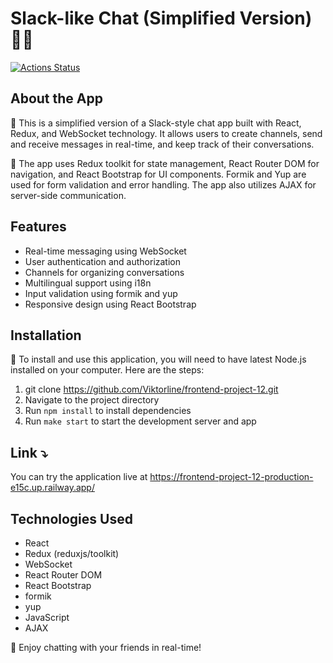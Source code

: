 # Slack-like Chat (Simplified Version) 👥💬

[![Actions Status](https://github.com/Viktorline/frontend-project-12/workflows/hexlet-check/badge.svg)](https://github.com/Viktorline/frontend-project-12/actions)

## About the App

📝 This is a simplified version of a Slack-style chat app built with React, Redux, and WebSocket technology. It allows users to create channels, send and receive messages in real-time, and keep track of their conversations.

🚀 The app uses Redux toolkit for state management, React Router DOM for navigation, and React Bootstrap for UI components. Formik and Yup are used for form validation and error handling. The app also utilizes AJAX for server-side communication.

## Features

- Real-time messaging using WebSocket
- User authentication and authorization
- Channels for organizing conversations
- Multilingual support using i18n
- Input validation using formik and yup
- Responsive design using React Bootstrap

## Installation

🔧 To install and use this application, you will need to have latest Node.js installed on your computer. Here are the steps:

1. git clone https://github.com/Viktorline/frontend-project-12.git
2. Navigate to the project directory
3. Run `npm install` to install dependencies
4. Run `make start` to start the development server and app

## Link ⤵️

You can try the application live at https://frontend-project-12-production-e15c.up.railway.app/

## Technologies Used

- React
- Redux (reduxjs/toolkit)
- WebSocket
- React Router DOM
- React Bootstrap
- formik
- yup
- JavaScript
- AJAX

🎉 Enjoy chatting with your friends in real-time!
